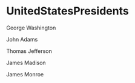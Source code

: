 # UnitedStatesPresidents

George Washington

John Adams

Thomas Jefferson

James Madison

James Monroe
